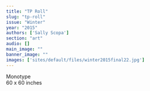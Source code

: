 ```yaml
---
title: "TP Roll"
slug: "tp-roll"
issue: "Winter"
year: "2015"
authors: ['Sally Scopa']
section: "art"
audio: []
main_image: ""
banner_image: ""
images: ['sites/default/files/winter2015final22.jpg']
---
```

  
Monotype  
60 x 60 inches 

